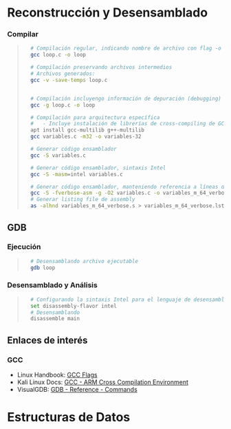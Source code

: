 # Reconstrucción y Desensamblado

### Compilar

> ```bash
>   # Compilación regular, indicando nombre de archivo con flag -o
>   gcc loop.c -o loop
>
>   # Compilación preservando archivos intermedios
>   # Archivos generados:
>   gcc -v -save-temps loop.c
>
>
>   # Compilación incluyengo información de depuración (debugging)
>   gcc -g loop.c -o loop
>
>   # Compilación para arquitectura específica
>   #   - Incluye instalación de librerías de cross-compiling de GCC y G++ (Multilib)
>   apt install gcc-multilib g++-multilib
>   gcc variables.c -m32 -o variables-32
>
>   # Generar código ensamblador
>   gcc -S variables.c
>
>   # Generar código ensamblador, sintaxis Intel
>   gcc -S -masm=intel variables.c
>
>   # Generar código ensamblador, manteniendo referencia a líneas de código fuente originales en C
>   gcc -S -fverbose-asm -g -O2 variables.c -o variables_m_64_verbose.s
>   # Generar listing file de assembly
>   as -alhnd variables_m_64_verbose.s > variables_m_64_verbose.lst
> ```

## GDB

### Ejecución
> ```bash
>   # Desensamblando archivo ejecutable
>   gdb loop
> 
> ```

### Desensamblado y Análisis
> ```bash
>   # Configurando la sintaxis Intel para el lenguaje de desensamblado
>   set disassembly-flavor intel
>   # Desensamblando
>   disassemble main
> ```

## Enlaces de interés

### GCC

- Linux Handbook: [GCC Flags](https://linuxhandbook.com/gcc-flags/)
- Kali Linux Docs: [GCC - ARM Cross Compilation Environment](https://www.kali.org/docs/development/arm-cross-compilation-environment/)
- VisualGDB: [GDB - Reference - Commands](https://visualgdb.com/gdbreference/commands/)

# Estructuras de Datos